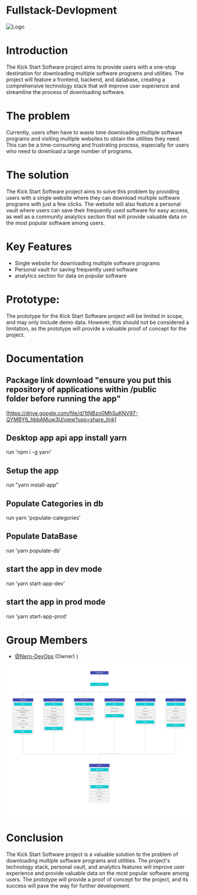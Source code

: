 # Fullstack-Devlopment

![](/.git_assets/HighRes.jpg "Logo")

# Introduction
The Kick Start Software project aims to provide users with a one-stop destination for downloading multiple software programs and utilities. The project will feature a frontend, backend, and database, creating a comprehensive technology stack that will improve user experience and streamline the process of downloading software.

# The problem
Currently, users often have to waste time downloading multiple software programs and visiting multiple websites to obtain the utilities they need. This can be a time-consuming and frustrating process, especially for users who need to download a large number of programs.

# The solution
The Kick Start Software project aims to solve this problem by providing users with a single website where they can download multiple software programs with just a few clicks. The website will also feature a personal vault where users can save their frequently used software for easy access, as well as a community analytics section that will provide valuable data on the most popular software among users.

# Key Features
* Single website for downloading multiple software programs
* Personal vault for saving frequently used software
* analytics section for data on popular software

# Prototype:
The prototype for the Kick Start Software project will be limited in scope, and may only include demo data. However, this should not be considered a limitation, as the prototype will provide a valuable proof of concept for the project.

# Documentation
## Package link download "ensure you put this repository of applications within /public folder before running the app"
[https://drive.google.com/file/d/1tNBzo0MhSuKNV97-QYMBY6_hbbAMuw3U/view?usp=share_link]

## Desktop app api app install yarn
run 'npm i -g yarn'

## Setup the app
run "yarn install-app"

## Populate Categories in db
run yarn 'populate-categories'

## Populate DataBase
run 'yarn populate-db'

## start the app in dev mode
run 'yarn start-app-dev'

## start the app in prod mode
run 'yarn start-app-prod'

# Group Members
* [@Nero-DevOps](https://github.com/Nero-DevOps) (Owner)
)


![](.git_assets/InformationAchitecture.jpg "Chart")


# Conclusion
The Kick Start Software project is a valuable solution to the problem of downloading multiple software programs and utilities. The project's technology stack, personal vault, and analytics features will improve user experience and provide valuable data on the most popular software among users. The prototype will provide a proof of concept for the project, and its success will pave the way for further development.
